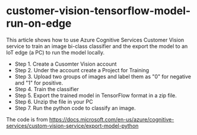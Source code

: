 # customer-vision-tensorflow-model-run-on-edge
This article shows how to use Azure Cognitive Services Customer Vision service to train an image bi-class classifier and the export the model to an IoT edge (a PC) to run the model locally.

- Step 1. Create a Cusomter Vision account
- Step 2. Under the account create a Project for Training
- Step 3. Upload two groups of images and label them as "0" for negative and "1" for positive.
- Step 4. Train the classifier
- Step 5. Export the trained model in TensorFlow format in a zip file.
- Step 6. Unzip the file in your PC
- Step 7. Run the python code to classify an image.

The code is from https://docs.microsoft.com/en-us/azure/cognitive-services/custom-vision-service/export-model-python
